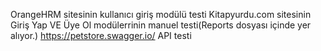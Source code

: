 OrangeHRM sitesinin kullanıcı giriş modülü testi
Kitapyurdu.com sitesinin Giriş Yap VE Üye Ol modülerrinin manuel testi(Reports dosyası içinde yer alıyor.)
https://petstore.swagger.io/ API testi
